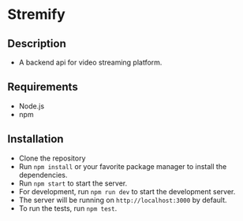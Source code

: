 # Stremify

## Description

- A backend api for video streaming platform.


## Requirements

- Node.js
- npm


## Installation

- Clone the repository
- Run `npm install` or your favorite package manager to install the dependencies.
- Run `npm start` to start the server.
- For development, run `npm run dev` to start the development server.
- The server will be running on `http://localhost:3000` by default.
- To run the tests, run `npm test`.